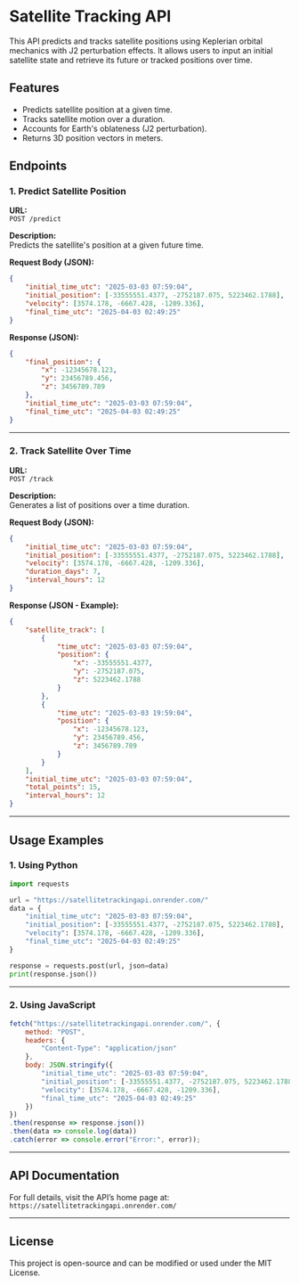 # **Satellite Tracking API**

This API predicts and tracks satellite positions using Keplerian orbital mechanics with J2 perturbation effects. It allows users to input an initial satellite state and retrieve its future or tracked positions over time.

## **Features**
- Predicts satellite position at a given time.
- Tracks satellite motion over a duration.
- Accounts for Earth's oblateness (J2 perturbation).
- Returns 3D position vectors in meters.

## **Endpoints**

### **1. Predict Satellite Position**
**URL:**  
`POST /predict`

**Description:**  
Predicts the satellite's position at a given future time.

**Request Body (JSON):**
```json
{
    "initial_time_utc": "2025-03-03 07:59:04",
    "initial_position": [-33555551.4377, -2752187.075, 5223462.1788],
    "velocity": [3574.178, -6667.428, -1209.336],
    "final_time_utc": "2025-04-03 02:49:25"
}
```

**Response (JSON):**
```json
{
    "final_position": {
        "x": -12345678.123,
        "y": 23456789.456,
        "z": 3456789.789
    },
    "initial_time_utc": "2025-03-03 07:59:04",
    "final_time_utc": "2025-04-03 02:49:25"
}
```

---

### **2. Track Satellite Over Time**
**URL:**  
`POST /track`

**Description:**  
Generates a list of positions over a time duration.

**Request Body (JSON):**
```json
{
    "initial_time_utc": "2025-03-03 07:59:04",
    "initial_position": [-33555551.4377, -2752187.075, 5223462.1788],
    "velocity": [3574.178, -6667.428, -1209.336],
    "duration_days": 7,
    "interval_hours": 12
}
```

**Response (JSON - Example):**
```json
{
    "satellite_track": [
        {
            "time_utc": "2025-03-03 07:59:04",
            "position": {
                "x": -33555551.4377,
                "y": -2752187.075,
                "z": 5223462.1788
            }
        },
        {
            "time_utc": "2025-03-03 19:59:04",
            "position": {
                "x": -12345678.123,
                "y": 23456789.456,
                "z": 3456789.789
            }
        }
    ],
    "initial_time_utc": "2025-03-03 07:59:04",
    "total_points": 15,
    "interval_hours": 12
}
```

---

## **Usage Examples**

### **1. Using Python**
```python
import requests

url = "https://satellitetrackingapi.onrender.com/"
data = {
    "initial_time_utc": "2025-03-03 07:59:04",
    "initial_position": [-33555551.4377, -2752187.075, 5223462.1788],
    "velocity": [3574.178, -6667.428, -1209.336],
    "final_time_utc": "2025-04-03 02:49:25"
}

response = requests.post(url, json=data)
print(response.json())
```

---

### **2. Using JavaScript**
```javascript
fetch("https://satellitetrackingapi.onrender.com/", {
    method: "POST",
    headers: {
        "Content-Type": "application/json"
    },
    body: JSON.stringify({
        "initial_time_utc": "2025-03-03 07:59:04",
        "initial_position": [-33555551.4377, -2752187.075, 5223462.1788],
        "velocity": [3574.178, -6667.428, -1209.336],
        "final_time_utc": "2025-04-03 02:49:25"
    })
})
.then(response => response.json())
.then(data => console.log(data))
.catch(error => console.error("Error:", error));
```

---

## **API Documentation**
For full details, visit the API’s home page at:  
`https://satellitetrackingapi.onrender.com/`

---

## **License**
This project is open-source and can be modified or used under the MIT License.

